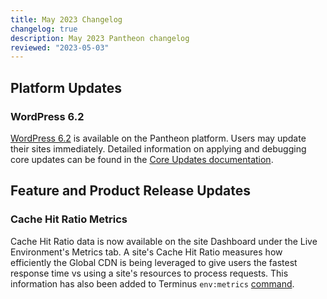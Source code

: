 ```yaml
---
title: May 2023 Changelog
changelog: true
description: May 2023 Pantheon changelog
reviewed: "2023-05-03"
---
```


## Platform Updates

### WordPress 6.2

[WordPress 6.2](https://wordpress.org/news/2023/03/dolphy/) is available on the Pantheon platform. Users may update their sites immediately. Detailed information on applying and debugging core updates can be found in the [Core Updates documentation](/core-updates).

## Feature and Product Release Updates

### Cache Hit Ratio Metrics

Cache Hit Ratio data is now available on the site Dashboard under the Live Environment's Metrics tab. A site's Cache Hit Ratio measures how efficiently the Global CDN is being leveraged to give users the fastest response time vs using a site's resources to process requests. This information has also been added to Terminus `env:metrics` [command](/terminus/commands/env-metrics).
